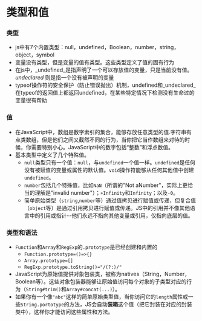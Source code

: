 # 类型和值

### 类型

* js中有7个内置类型：null，undefined，Boolean，number，string，object，symbol
* 变量没有类型，但是变量的值有类型。这些类型定义了值的固有行为
* 在js中，_undefined_是指声明了一个可以存放值的变量，只是当前没有值。_undeclared_ 则是指一个没有被声明的变量
* typeof操作符的安全保护（防止错误抛出）机制，undefined和_undeclared_ 在typeof的返回值上都返回undefined，在某些特定情况下检测没有生命过的变量很有帮助

### 值

* 在JavaScript中，数组是数字索引的集合，能够存放任意类型的值.字符串有点类数组，但是他们之间又截然不同的行为，当你把它当作数组来对待的时候，你需要特别小心。JavaScript中的数字包括“整数”和浮点数值。
* 基本类型中定义了几个特殊值。
  * `null`类型只有一个值：`null`，与`undefined`一个值一样。`undefined`是任何没有被赋值的变量或属性的默认值。`void`操作符能够从任何其他值中创建`undefined`。
  * `number`包括几个特殊值，比如`NaN`（所谓的"Not aNumber"，实际上更恰当的理解是"invalid number"）；`+Infinity`和`Infinity`；以及`-0`。
  * 简单原始类型（`string`,`number`等）通过值拷贝进行赋值或传递，但复合值（`object`等）是通过引用拷贝进行赋值或传递。JS中的引用并不像其他语言中的引用或指针--他们永远不指向其他变量或引用，仅指向底层的值。

### 类型和语法

* `Function`和`Array`和`RegExp`的`.prototype`是已经创建和内置的
  * `Function.prototype=()=>{}`
  * `Array.prototype=[]`
  * `RegExp.prototype.toString()="/(?:)/"`
* JavaScript为原始值提供对象包装类，被称为natives（String，Number，Boolean等）。这些对象包装器能够让原始值访问每个对象的子类型对应的行为（`String#trim()`和`Array#concat(...)`）。
* 如果你有一个像`"abc"`这样的简单原始类型值，当你访问它的`length`属性或一些`String.portotype`的方法，JS会自动**装箱**这个值（把它封装在对应的封装类中），这样你才能访问这些属性和方法。

